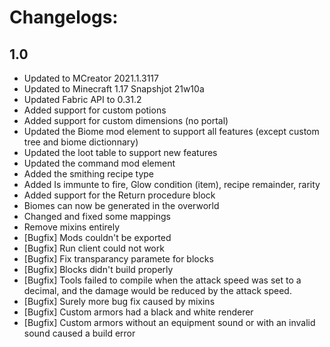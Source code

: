 # Changelogs:

## 1.0
* Updated to MCreator 2021.1.3117
* Updated to Minecraft 1.17 Snapshjot 21w10a
* Updated Fabric API to 0.31.2
* Added support for custom potions
* Added support for custom dimensions (no portal)
* Updated the Biome mod element to support all features (except custom tree and biome dictionnary)
* Updated the loot table to support new features
* Updated the command mod element
* Added the smithing recipe type
* Added Is immunte to fire, Glow condition (item), recipe remainder, rarity
* Added support for the Return procedure block
* Biomes can now be generated in the overworld
* Changed and fixed some mappings
* Remove mixins entirely
* [Bugfix] Mods couldn't be exported
* [Bugfix] Run client could not work
* [Bugfix] Fix transparancy paramete for blocks
* [Bugfix] Blocks didn't build properly
* [Bugfix] Tools failed to compile when the attack speed was set to a decimal, and the damage would be reduced by the attack speed.
* [Bugfix] Surely more bug fix caused by mixins
* [Bugfix] Custom armors had a black and white renderer
* [Bugfix] Custom armors without an equipment sound or with an invalid sound caused a build error